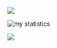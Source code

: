 <div align="left">

![](http://github-profile-summary-cards.vercel.app/api/cards/profile-details?username=KiadsCode&theme=default)

</div>

<div align="left">

![my statistics](http://github-profile-summary-cards.vercel.app/api/cards/repos-per-language?username=KiadsCode&theme=github) 

</div>

<div align="left">
  
![](http://github-profile-summary-cards.vercel.app/api/cards/stats?username=KiadsCode&theme=default)

</div>
